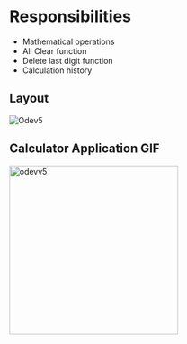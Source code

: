 # Responsibilities 
- Mathematical operations
- All Clear function
- Delete last digit function
- Calculation history

## Layout
![Odev5](https://github.com/ozenkadir/TechCareer-KotlinBootcamp-HW5-Calculator/assets/92018201/bdc5c1ea-1290-4af0-a84b-9b3f11112d2b)


## Calculator Application GIF
<img src="https://github.com/ozenkadir/TechCareer-KotlinBootcamp-HW5-Calculator/assets/92018201/f051418f-6a81-40f7-8bad-f9e3ede62040" alt="odevv5" width="300"/>
